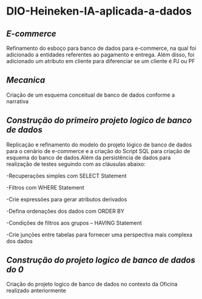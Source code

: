 # DIO-Heineken-IA-aplicada-a-dados
 ## *E-commerce*

Refinamento do esboço para banco de dados para e-commerce, na qual foi adicionado a entidades referentes ao pagamento e entrega. Além disso, foi adicionado um atributo em cliente para diferenciar se um cliente é PJ ou PF

## *Mecanica*

Criação de um esquema conceitual de banco de dados conforme a narrativa

## *Construção do primeiro projeto logico de banco de dados*

Replicação e refinamento do modelo do projeto lógico de banco de dados para o cenário de e-commerce e a criação do Script SQL para criação de esquema do banco de dados.Além da persistência de dados para realização de testes seguindo com as cláusulas abaixo:

-Recuperações simples com SELECT Statement

-Filtros com WHERE Statement

-Crie expressões para gerar atributos derivados

-Defina ordenações dos dados com ORDER BY

-Condições de filtros aos grupos – HAVING Statement

-Crie junções entre tabelas para fornecer uma perspectiva mais complexa dos dados


## *Construção do  projeto logico de banco de dados do 0*

Criação do projeto logico de banco de dados no contexto da Oficina realizado anteriormente
